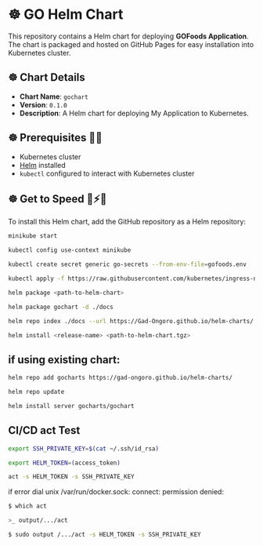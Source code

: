 # ☸️ GO Helm Chart 

This repository contains a Helm chart for deploying **GOFoods Application**. The chart is packaged and hosted on GitHub Pages for easy installation into Kubernetes cluster.

## ☸️ Chart Details

- **Chart Name**: `gochart`
- **Version**: `0.1.0`
- **Description**: A Helm chart for deploying My Application to Kubernetes.

## ☸️ Prerequisites 👨‍💻

- Kubernetes cluster
- [Helm](https://helm.sh/docs/intro/install/) installed
- `kubectl` configured to interact with Kubernetes cluster

## ☸️ Get to Speed 🚀⚡🚀

To install this Helm chart, add the GitHub repository as a Helm repository:

```bash
minikube start

kubectl config use-context minikube

kubectl create secret generic go-secrets --from-env-file=gofoods.env

kubectl apply -f https://raw.githubusercontent.com/kubernetes/ingress-nginx/main/deploy/static/provider/cloud/deploy.yaml

helm package <path-to-helm-chart>

helm package gochart -d ./docs

helm repo index ./docs --url https://Gad-Ongoro.github.io/helm-charts/

helm install <release-name> <path-to-helm-chart.tgz>
```

## if using existing chart:
```bash
helm repo add gocharts https://gad-ongoro.github.io/helm-charts/

helm repo update

helm install server gocharts/gochart
```

## CI/CD act Test
```bash
export SSH_PRIVATE_KEY=$(cat ~/.ssh/id_rsa)

export HELM_TOKEN=(access_token)

act -s HELM_TOKEN -s SSH_PRIVATE_KEY
```

if error dial unix /var/run/docker.sock: connect: permission denied:
```bash
$ which act

>_ output/.../act

$ sudo output /.../act -s HELM_TOKEN -s SSH_PRIVATE_KEY
```
